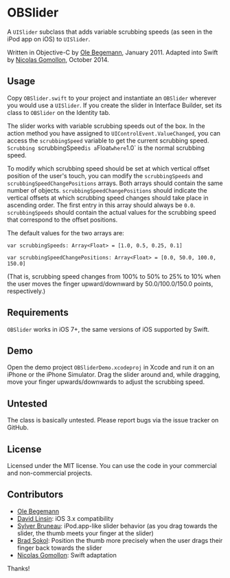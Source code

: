 # OBSlider

A `UISlider` subclass that adds variable scrubbing speeds (as seen in the iPod app on iOS) to `UISlider`.

Written in Objective-C by [Ole Begemann](http://oleb.net), January 2011.
Adapted into Swift by [Nicolas Gomollon](https://techno-magic.com), October 2014.


## Usage

Copy `OBSlider.swift` to your project and instantiate an `OBSlider` wherever you would use a `UISlider`. If you create the slider in Interface Builder, set its class to `OBSlider` on the Identity tab.

The slider works with variable scrubbing speeds out of the box. In the action method you have assigned to `UIControlEvent.ValueChanged`, you can access the `scrubbingSpeed` variable to get the current scrubbing speed. `Scrubbing `scrubbingSpeed` is a `Float` where `1.0` is the normal scrubbing speed.

To modify which scrubbing speed should be set at which vertical offset position of the user's touch, you can modify the `scrubbingSpeeds` and `scrubbingSpeedChangePositions` arrays. Both arrays should contain the same number of objects. `scrubbingSpeedChangePositions` should indicate the vertical offsets at which scrubbing speed changes should take place in ascending order. The first entry in this array should always be `0.0`. `scrubbingSpeeds` should contain the actual values for the scrubbing speed that correspond to the offset positions.

The default values for the two arrays are:

    var scrubbingSpeeds: Array<Float> = [1.0, 0.5, 0.25, 0.1]

    var scrubbingSpeedChangePositions: Array<Float> = [0.0, 50.0, 100.0, 150.0]

(That is, scrubbing speed changes from 100% to 50% to 25% to 10% when the user moves the finger upward/downward by 50.0/100.0/150.0 points, respectively.)


## Requirements

`OBSlider` works in iOS 7+, the same versions of iOS supported by Swift.


## Demo

Open the demo project `OBSliderDemo.xcodeproj` in Xcode and run it on an iPhone or the iPhone Simulator. Drag the slider around and, while dragging, move your finger upwards/downwards to adjust the scrubbing speed.


## Untested

The class is basically untested. Please report bugs via the issue tracker on GitHub.


## License

Licensed under the MIT license. You can use the code in your commercial and non-commercial projects.

## Contributors

* [Ole Begemann](https://github.com/ole)
* [David Linsin](https://github.com/dlinsin): iOS 3.x compatibility
* [Sylver Bruneau](https://github.com/sylverb): iPod.app-like slider behavior (as you drag towards the slider, the thumb meets your finger at the slider)
* [Brad Sokol](https://github.com/bradsokol): Position the thumb more precisely when the user drags their finger back towards the slider
* [Nicolas Gomollon](https://github.com/nicolasgomollon): Swift adaptation

Thanks!